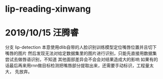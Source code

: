 # lip-reading-xinwang

# 2019/10/15 汪腾睿
分支 lip-detection
本意使用dlib自带的人脸识别训练模型定位嘴唇位置并且切下嘴唇的图片
然后发现无法对给定数据集里的图片进行识别，只能先直接用数据集尝试去做唇语识别，不知道
其他面部差异会不会会对结果造成大的影响
如果有的话最后再来用rnn做目标检测把嘴唇部分提取出来，还需要手动标识，工程量太大， 先放弃。
